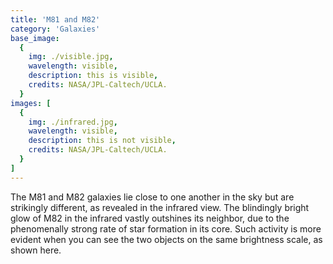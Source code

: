 ```yaml
---
title: 'M81 and M82'
category: 'Galaxies'
base_image:  
  {
    img: ./visible.jpg,
    wavelength: visible,
    description: this is visible,
    credits: NASA/JPL-Caltech/UCLA.
  }
images: [ 
  {
    img: ./infrared.jpg,
    wavelength: visible,
    description: this is not visible,
    credits: NASA/JPL-Caltech/UCLA.
  }
]
---
```

The M81 and M82 galaxies lie close to one another in the sky but are strikingly different, as revealed in the infrared view. The blindingly bright glow of M82 in the infrared vastly outshines its neighbor, due to the phenomenally strong rate of star formation in its core. Such activity is more evident when you can see the two objects on the same brightness scale, as shown here. 